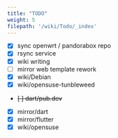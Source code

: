 ```yaml
---
title: "TODO"
weight: 5
filepath: '/wiki/Todo/_index'
---
```


- [x] sync openwrt / pandorabox repo
- [x] rsync service
- [x] wiki writing
- [ ] mirror web template rework
- [X] wiki/Debian
- [x] wiki/opensuse-tunbleweed
- <s>[ ] dart/pub.dev</s>
- [x] mirror/dart
- [x] mirror/flutter
- [x] wiki/opensuse

